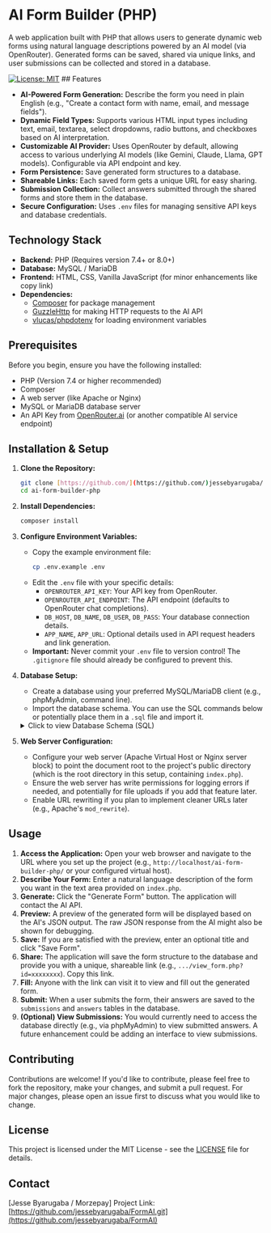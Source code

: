 # AI Form Builder (PHP)

A web application built with PHP that allows users to generate dynamic web forms using natural language descriptions powered by an AI model (via OpenRouter). Generated forms can be saved, shared via unique links, and user submissions can be collected and stored in a database.

[![License: MIT](https://img.shields.io/badge/License-MIT-yellow.svg)](https://opensource.org/licenses/MIT) ## Features

* **AI-Powered Form Generation:** Describe the form you need in plain English (e.g., "Create a contact form with name, email, and message fields").
* **Dynamic Field Types:** Supports various HTML input types including text, email, textarea, select dropdowns, radio buttons, and checkboxes based on AI interpretation.
* **Customizable AI Provider:** Uses OpenRouter by default, allowing access to various underlying AI models (like Gemini, Claude, Llama, GPT models). Configurable via API endpoint and key.
* **Form Persistence:** Save generated form structures to a database.
* **Shareable Links:** Each saved form gets a unique URL for easy sharing.
* **Submission Collection:** Collect answers submitted through the shared forms and store them in the database.
* **Secure Configuration:** Uses `.env` files for managing sensitive API keys and database credentials.

## Technology Stack

* **Backend:** PHP (Requires version 7.4+ or 8.0+)
* **Database:** MySQL / MariaDB
* **Frontend:** HTML, CSS, Vanilla JavaScript (for minor enhancements like copy link)
* **Dependencies:**
    * [Composer](https://getcomposer.org/) for package management
    * [GuzzleHttp](https://github.com/guzzle/guzzle) for making HTTP requests to the AI API
    * [vlucas/phpdotenv](https://github.com/vlucas/phpdotenv) for loading environment variables

## Prerequisites

Before you begin, ensure you have the following installed:

* PHP (Version 7.4 or higher recommended)
* Composer
* A web server (like Apache or Nginx)
* MySQL or MariaDB database server
* An API Key from [OpenRouter.ai](https://openrouter.ai/) (or another compatible AI service endpoint)

## Installation & Setup

1.  **Clone the Repository:**
    ```bash
    git clone [https://github.com/](https://github.com/)jessebyarugaba/FormAI.git
    cd ai-form-builder-php
    ```

2.  **Install Dependencies:**
    ```bash
    composer install
    ```

3.  **Configure Environment Variables:**
    * Copy the example environment file:
        ```bash
        cp .env.example .env
        ```
    * Edit the `.env` file with your specific details:
        * `OPENROUTER_API_KEY`: Your API key from OpenRouter.
        * `OPENROUTER_API_ENDPOINT`: The API endpoint (defaults to OpenRouter chat completions).
        * `DB_HOST`, `DB_NAME`, `DB_USER`, `DB_PASS`: Your database connection details.
        * `APP_NAME`, `APP_URL`: Optional details used in API request headers and link generation.
    * **Important:** Never commit your `.env` file to version control! The `.gitignore` file should already be configured to prevent this.

4.  **Database Setup:**
    * Create a database using your preferred MySQL/MariaDB client (e.g., phpMyAdmin, command line).
    * Import the database schema. You can use the SQL commands below or potentially place them in a `.sql` file and import it.

    <details>
    <summary>Click to view Database Schema (SQL)</summary>

    ```sql
    CREATE TABLE forms (
        id INT AUTO_INCREMENT PRIMARY KEY,
        unique_id VARCHAR(16) NOT NULL UNIQUE,
        title VARCHAR(255) NULL,
        form_definition JSON NOT NULL, -- Or TEXT if JSON type is not supported
        created_at TIMESTAMP DEFAULT CURRENT_TIMESTAMP
    );

    CREATE INDEX idx_unique_id ON forms(unique_id);

    CREATE TABLE submissions (
        id INT AUTO_INCREMENT PRIMARY KEY,
        form_id INT NOT NULL,
        submitted_at TIMESTAMP DEFAULT CURRENT_TIMESTAMP,
        submitter_ip VARCHAR(45) NULL,
        FOREIGN KEY (form_id) REFERENCES forms(id) ON DELETE CASCADE
    );

    CREATE TABLE answers (
        id INT AUTO_INCREMENT PRIMARY KEY,
        submission_id INT NOT NULL,
        field_name VARCHAR(255) NOT NULL,
        field_value TEXT NULL,
        FOREIGN KEY (submission_id) REFERENCES submissions(id) ON DELETE CASCADE
    );

    CREATE INDEX idx_submission_id ON answers(submission_id);
    ```
    </details>

5.  **Web Server Configuration:**
    * Configure your web server (Apache Virtual Host or Nginx server block) to point the document root to the project's public directory (which is the root directory in this setup, containing `index.php`).
    * Ensure the web server has write permissions for logging errors if needed, and potentially for file uploads if you add that feature later.
    * Enable URL rewriting if you plan to implement cleaner URLs later (e.g., Apache's `mod_rewrite`).

## Usage

1.  **Access the Application:** Open your web browser and navigate to the URL where you set up the project (e.g., `http://localhost/ai-form-builder-php/` or your configured virtual host).
2.  **Describe Your Form:** Enter a natural language description of the form you want in the text area provided on `index.php`.
3.  **Generate:** Click the "Generate Form" button. The application will contact the AI API.
4.  **Preview:** A preview of the generated form will be displayed based on the AI's JSON output. The raw JSON response from the AI might also be shown for debugging.
5.  **Save:** If you are satisfied with the preview, enter an optional title and click "Save Form".
6.  **Share:** The application will save the form structure to the database and provide you with a unique, shareable link (e.g., `.../view_form.php?id=xxxxxxxx`). Copy this link.
7.  **Fill:** Anyone with the link can visit it to view and fill out the generated form.
8.  **Submit:** When a user submits the form, their answers are saved to the `submissions` and `answers` tables in the database.
9.  **(Optional) View Submissions:** You would currently need to access the database directly (e.g., via phpMyAdmin) to view submitted answers. A future enhancement could be adding an interface to view submissions.

## Contributing

Contributions are welcome! If you'd like to contribute, please feel free to fork the repository, make your changes, and submit a pull request. For major changes, please open an issue first to discuss what you would like to change.

## License

This project is licensed under the MIT License - see the [LICENSE](LICENSE) file for details.

## Contact

[Jesse Byarugaba / Morzepay]
Project Link: [https://github.com/jessebyarugaba/FormAI.git](https://github.com/jessebyarugaba/FormAI)